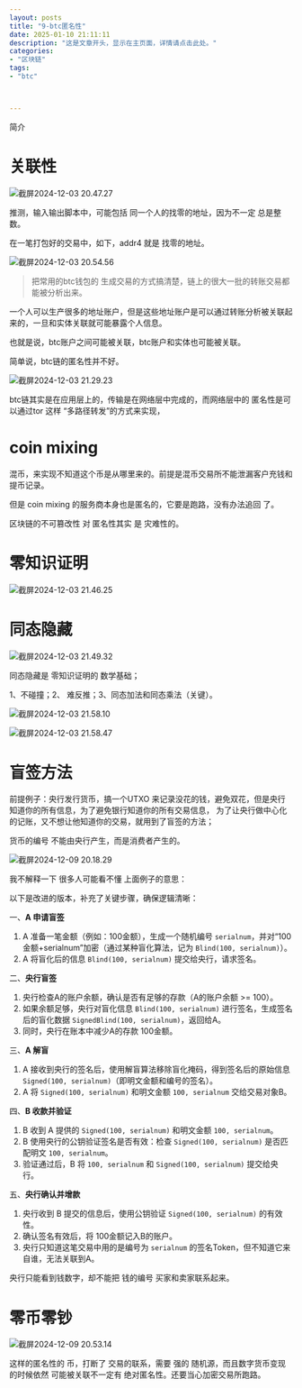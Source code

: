 ```yaml
---
layout: posts
title: "9-btc匿名性"
date: 2025-01-10 21:11:11
description: "这是文章开头，显示在主页面，详情请点击此处。"
categories: 
- "区块链"
tags:
- "btc"



---
```


简介 <!--more-->



# 关联性

![截屏2024-12-03 20.47.27](9-btc%E5%8C%BF%E5%90%8D%E6%80%A7/%E6%88%AA%E5%B1%8F2024-12-03%2020.47.27.png)

推测，输入输出脚本中，可能包括 同一个人的找零的地址，因为不一定 总是整数。



在一笔打包好的交易中，如下，addr4 就是 找零的地址。

![截屏2024-12-03 20.54.56](9-btc%E5%8C%BF%E5%90%8D%E6%80%A7/%E6%88%AA%E5%B1%8F2024-12-03%2020.54.56.png)

> 把常用的btc钱包的 生成交易的方式搞清楚，链上的很大一批的转账交易都能被分析出来。



一个人可以生产很多的地址账户，但是这些地址账户是可以通过转账分析被关联起来的，一旦和实体关联就可能暴露个人信息。

也就是说，btc账户之间可能被关联，btc账户和实体也可能被关联。

简单说，btc链的匿名性并不好。



![截屏2024-12-03 21.29.23](9-btc%E5%8C%BF%E5%90%8D%E6%80%A7/%E6%88%AA%E5%B1%8F2024-12-03%2021.29.23.png)

btc链其实是在应用层上的，传输是在网络层中完成的，而网络层中的 匿名性是可以通过tor 这样 “多路径转发”的方式来实现，



# coin mixing

混币，来实现不知道这个币是从哪里来的。前提是混币交易所不能泄漏客户充钱和提币记录。

但是 coin mixing 的服务商本身也是匿名的，它要是跑路，没有办法追回 了。



区块链的不可篡改性 对 匿名性其实 是 灾难性的。



# 零知识证明

![截屏2024-12-03 21.46.25](9-btc%E5%8C%BF%E5%90%8D%E6%80%A7/%E6%88%AA%E5%B1%8F2024-12-03%2021.46.25.png)



# 同态隐藏

![截屏2024-12-03 21.49.32](9-btc%E5%8C%BF%E5%90%8D%E6%80%A7/%E6%88%AA%E5%B1%8F2024-12-03%2021.49.32.png)

同态隐藏是 零知识证明的 数学基础；

1、不碰撞；2、 难反推；3、同态加法和同态乘法（关键）。

![截屏2024-12-03 21.58.10](9-btc%E5%8C%BF%E5%90%8D%E6%80%A7/%E6%88%AA%E5%B1%8F2024-12-03%2021.58.10.png)

![截屏2024-12-03 21.58.47](9-btc%E5%8C%BF%E5%90%8D%E6%80%A7/%E6%88%AA%E5%B1%8F2024-12-03%2021.58.47.png)



# 盲签方法

前提例子：央行发行货币，搞一个UTXO 来记录没花的钱，避免双花，但是央行知道你的所有信息，为了避免银行知道你的所有交易信息， 为了让央行做中心化的记账，又不想让他知道你的交易，就用到了盲签的方法；

货币的编号 不能由央行产生，而是消费者产生的。

![截屏2024-12-09 20.18.29](9-btc%E5%8C%BF%E5%90%8D%E6%80%A7/%E6%88%AA%E5%B1%8F2024-12-09%2020.18.29.png)

我不解释一下 很多人可能看不懂 上面例子的意思：

以下是改进的版本，补充了关键步骤，确保逻辑清晰：

一、**A 申请盲签**

1. A 准备一笔金额（例如：100金额），生成一个随机编号 `serialnum`，并对“100金额+serialnum”加密（通过某种盲化算法，记为 `Blind(100, serialnum)`）。
2. A 将盲化后的信息 `Blind(100, serialnum)` 提交给央行，请求签名。

二、**央行盲签**

1. 央行检查A的账户余额，确认是否有足够的存款（A的账户余额 >= 100）。
2. 如果余额足够，央行对盲化信息 `Blind(100, serialnum)` 进行签名，生成签名后的盲化数据 `SignedBlind(100, serialnum)`，返回给A。
3. 同时，央行在账本中减少A的存款 100金额。

三、**A 解盲**

1. A 接收到央行的签名后，使用解盲算法移除盲化掩码，得到签名后的原始信息 `Signed(100, serialnum)`（即明文金额和编号的签名）。
2. A 将 `Signed(100, serialnum)` 和明文金额 `100, serialnum` 交给交易对象B。

四、**B 收款并验证**

1. B 收到 A 提供的 `Signed(100, serialnum)` 和明文金额 `100, serialnum`。
2. B 使用央行的公钥验证签名是否有效：检查 `Signed(100, serialnum)` 是否匹配明文 `100, serialnum`。
3. 验证通过后，B 将 `100, serialnum` 和 `Signed(100, serialnum)` 提交给央行。

五、**央行确认并增款**

1. 央行收到 B 提交的信息后，使用公钥验证 `Signed(100, serialnum)` 的有效性。
2. 确认签名有效后，将 100金额记入B的账户。
3. 央行只知道这笔交易中用的是编号为 `serialnum` 的签名Token，但不知道它来自谁，无法关联到A。

央行只能看到钱数字，却不能把 钱的编号 买家和卖家联系起来。



# 零币零钞

![截屏2024-12-09 20.53.14](9-btc%E5%8C%BF%E5%90%8D%E6%80%A7/%E6%88%AA%E5%B1%8F2024-12-09%2020.53.14.png)

这样的匿名性的 币，打断了 交易的联系，需要 强的 随机源，而且数字货币变现的时候依然 可能被关联不一定有 绝对匿名性。还要当心加密交易所跑路。





